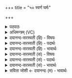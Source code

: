 +++
title = "५० स्वर्ण घर्मः"

+++
<details><summary>पदपाठः</summary>

स्वः॑। न। घ॒र्मः। स्वाहा॑। स्वः॑। न। अ॒र्कः। स्वाहा॑। स्वः॑। न। शु॒क्रः। स्वाहा॑। स्वः॑। न। ज्योतिः॑। स्वाहा॑। स्वः॒। न। सूर्यः॑। स्वाहा॑। ५०।
</details>

<details><summary>अधिमन्त्रम् (VC)</summary>

- सूर्यो देवता
- शुनःशेप ऋषिः
- भुरिगार्ष्युष्णिक्
- गान्धारः
</details>

<details><summary>दयानन्द-सरस्वती (हि) - विषयः</summary>

कैसे जन पदार्थों को शुद्ध करते हैं, इस विषय का उपदेश अगले मन्त्र में किया है ॥
</details>

<details><summary>दयानन्द-सरस्वती (हि) - पदार्थः</summary>

पदार्थान्वयभाषाः -  हे मनुष्यो ! जैसे (स्वाहा) सत्य क्रिया से (स्वः) सुख के (न) समान (घर्मः) प्रताप (स्वाहा) सत्य क्रिया से (स्वः) सुख के (न) तुल्य (अर्कः) अग्नि (स्वाहा) सत्य क्रिया से (स्वः) सुख के (न) सदृश (शुक्रः) वायु (स्वाहा) सत्य क्रिया से (स्वः) सुख के (न) समान (ज्योतिः) बिजुली की चमक (स्वाहा) सत्य क्रिया से (स्वः) सुख के (न) समान (सूर्यः) सूर्य हो, वैसे तुम भी आचरण करो ॥५० ॥
</details>

<details><summary>दयानन्द-सरस्वती (हि) - भावार्थः</summary>

भावार्थभाषाः -  इस मन्त्र में उपमालङ्कार है। यज्ञ के करनेवाले मनुष्य सुगन्धियुक्त आदि पदार्थों के होम से समस्त वायु आदि पदार्थों को शुद्ध कर सकते हैं, जिससे रोगक्षय होकर सब की बहुत आयुर्दा हो ॥५० ॥
</details>

<details><summary>दयानन्द-सरस्वती (सं) - विषयः</summary>

कीदृशा जनाः पदार्थान् शुन्धन्तीत्युपदिश्यते ॥
</details>

<details><summary>दयानन्द-सरस्वती (सं) - पदार्थः</summary>

पदार्थान्वयभाषाः -  हे मनुष्याः ! यथा स्वाहा स्वर्न घर्मः स्वाहा स्वर्नार्कः स्वाहा स्वर्न शुक्रः स्वाहा स्वर्न ज्योतिः स्वाहा स्वर्न सूर्यः स्यात्, तथा यूयमप्याचरत ॥५० ॥
</details>

<details><summary>दयानन्द-सरस्वती (सं) - भावार्थः</summary>

भावार्थभाषाः -  अत्रोपमालङ्कारः। यज्ञकारिणो मनुष्याः सुगन्धाद्रिद्रव्यहोमैः सर्वान् वाय्वादिपदार्थान् शुद्धान् कर्त्तुं शक्नुवन्ति, येन रोगराहित्येन सर्वेषां दीर्घायुः स्यात् ॥५० ॥
</details>

<details><summary>सविता जोशी ← दयानन्दः (म) - भावार्थः</summary>

भावार्थभाषाः -  या मंत्रात उपमालंकार आहे. यज्ञ करणारे लोक सुगंधियुक्त पदार्थांची आहुती देऊन होम करतात व संपूर्ण वायू इत्यादी पदार्थ शुद्ध करू शकतात, त्यामुळे रोगांचा नाश होऊन सर्वजण दीर्घायू बनू शकतात.
</details>